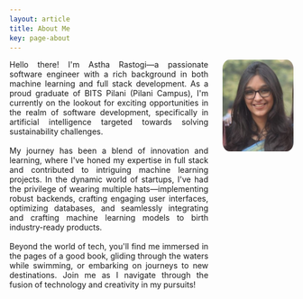 ```yaml
---
layout: article
title: About Me
key: page-about
---
```

<div style="display: grid; grid-template-columns: 70% 5% 25%">
    <div style="text-align:justify; text-justify: auto;">
        Hello there! I'm Astha Rastogi—a passionate software engineer with a rich background in both machine learning and full stack development. As a proud graduate of BITS Pilani (Pilani Campus), I'm currently on the lookout for exciting opportunities in the realm of software development, specifically in artificial intelligence targeted towards solving sustainability challenges.
        <br/>
        <br/>
        My journey has been a blend of innovation and learning, where I've honed my expertise in full stack and contributed to intriguing machine learning projects. In the dynamic world of startups, I've had the privilege of wearing multiple hats—implementing robust backends, crafting engaging user interfaces, optimizing databases, and seamlessly integrating and crafting machine learning models to birth industry-ready products.
        <br/>
        <br/>
        Beyond the world of tech, you'll find me immersed in the pages of a good book, gliding through the waters while swimming, or embarking on journeys to new destinations. Join me as I navigate through the fusion of technology and creativity in my pursuits!
    </div>
    <div></div>
    <div>
        <img title="a title" alt="Alt text" src="/Astha_face.jpg" style="border-radius: 10%">
    </div>
</div>